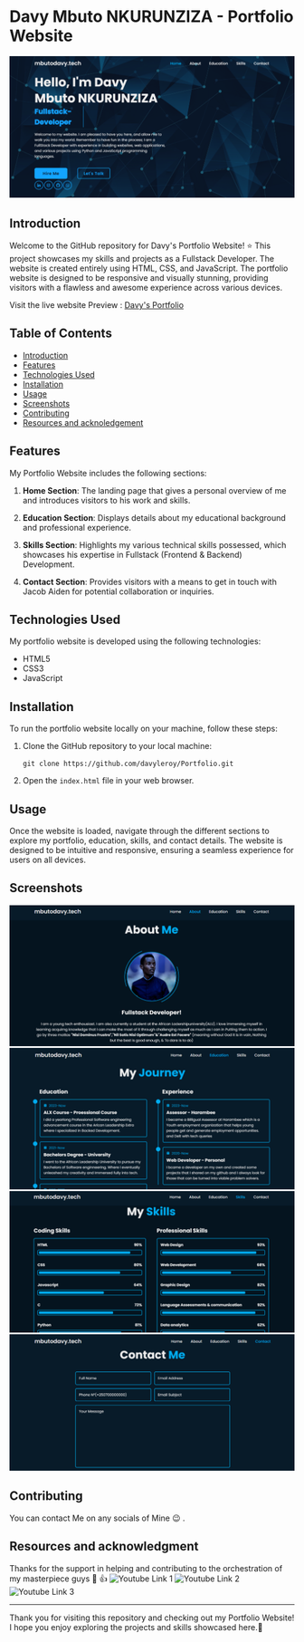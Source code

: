 # Davy Mbuto NKURUNZIZA - Portfolio Website

![Davy Portfolio](./screenshots/prev1.png)

## Introduction

Welcome to the GitHub repository for Davy's Portfolio Website! :star: This project showcases my skills and projects as a Fullstack Developer. The website is created entirely using HTML, CSS, and JavaScript. The portfolio website is designed to be responsive and visually stunning, providing visitors with a flawless and awesome experience across various devices.

Visit the live website Preview : [Davy's Portfolio](https://github.com/davyleroy/Portfolio)

## Table of Contents

- [Introduction](#introduction)
- [Features](#features)
- [Technologies Used](#technologies-used)
- [Installation](#installation)
- [Usage](#usage)
- [Screenshots](#screenshots)
- [Contributing](#contributing)
- [Resources and acknoledgement](#Resources)

## Features

My Portfolio Website includes the following sections:

1. **Home Section**: The landing page that gives a personal overview of me and introduces visitors to his work and skills.

2. **Education Section**: Displays details about my educational background and professional experience.

3. **Skills Section**: Highlights my various technical skills possessed, which showcases his expertise in Fullstack (Frontend & Backend) Development.

4. **Contact Section**: Provides visitors with a means to get in touch with Jacob Aiden for potential collaboration or inquiries.

## Technologies Used

My portfolio website is developed using the following technologies:

- HTML5
- CSS3
- JavaScript

## Installation

To run the portfolio website locally on your machine, follow these steps:

1. Clone the GitHub repository to your local machine:
   ```
   git clone https://github.com/davyleroy/Portfolio.git
   ```
2. Open the `index.html` file in your web browser.

## Usage

Once the website is loaded, navigate through the different sections to explore my portfolio, education, skills, and contact details. The website is designed to be intuitive and responsive, ensuring a seamless experience for users on all devices.

## Screenshots

![Screenshot 1](./screenshots/prev2.png)
![Screenshot 2](./screenshots/prev3.png)
![Screenshot 3](./screenshots/prev4.png)
![Screenshot 4](./screenshots/prev5.png)

## Contributing

You can contact Me on any socials of Mine :wink: . 

## Resources and acknowledgment
Thanks for the support in helping and contributing to the orchestration of my masterpiece guys :pray: :+1:
![Youtube Link 1](https://www.youtube.com/watch?v=sQoiM7i5Nqc)
![Youtube Link 2](https://www.youtube.com/watch?v=0YFrGy_mzjY)
![Youtube Link 3](https://www.youtube.com/watch?v=T33NN_pPeNI)

---

Thank you for visiting this repository and checking out my Portfolio Website! I hope you enjoy exploring the projects and skills showcased here.:muscle:
